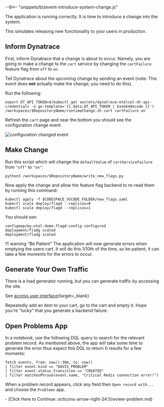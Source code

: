 --8<-- "snippets/bizevent-introduce-system-change.js"

The application is running correctly. It is time to introduce a change into the system.

This simulates releasing new functionality to your users in production.

## Inform Dynatrace

First, inform Dynatrace that a change is about to occur.
Namely, you are going to make a change to the `cart` service 
by changing the `cartFailure` feature flag from `off` to `on`.

Tell Dynatrace about the upcoming change by sending an event (note: This event does **not** actually make the change; you need to do this).

Run the following:

``` {"name": "send configuration change event to Dynatrace"}
export DT_API_TOKEN=$(kubectl get secrets/dynatrace-otelcol-dt-api-credentials -o go-template='{{.data.DT_API_TOKEN | base64decode }}')
/workspaces/$RepositoryName/runtimeChange.sh cart cartFailure on
```

Refresh the `cart` page and near the bottom you should see the configuration change event.

![configuration changed event](images/configuration-change-event.png)

## Make Change

Run this script which will change the `defaultValue` of `cartServiceFailure` from `"off"` to `"on"`:

``` { "name": "write new flags" }
python3 /workspaces/$RepositoryName/write_new_flags.py
```

Now apply the change and allow the feature flag backend to re-read them by running this command:

``` { "name": "apply new flags and scale flagd"}
kubectl apply -f $CODESPACE_VSCODE_FOLDER/new_flags.yaml
kubectl scale deploy/flagd --replicas=0
kubectl scale deploy/flagd --replicas=1
```

You should see:

```
configmap/my-otel-demo-flagd-config configured
deployment/fladg scaled
deployment/fladg scaled
```

!!! warning "Be Patient"
    The application will now generate errors when emptying the users cart.
    It will do this 1/10th of the time, so be patient, it can take a few moments for the errors to occur.

## Generate Your Own Traffic

There is a load generator running, but you can generate traffic by accessing the site.

See [access user interface](access-ui.md){target=_blank}

Repeatedly add an item to your cart, go to the cart and empty it. Hope you're "lucky" that you generate a backend failure.

## Open Problems App

In a notebook, use the following DQL query to search for the relevant problem record.
As mentioned above, the app will take some time to generate the error thus expect this DQL to return 0 results for a few moments:

``` {"name": "fetch problems with dql"}
fetch events, from: now()-30m, to: now()
| filter event.kind == "DAVIS_PROBLEM"
| filter event.status_transition == "CREATED"
| filter matchesPhrase(event.name, "Critical Redis connection error!")
```

When a problem record appears, click any field then `Open record with...` and choose the `Problems` app.

<div class="grid cards" markdown>
- [Click Here to Continue :octicons-arrow-right-24:](review-problem.md)
</div>
